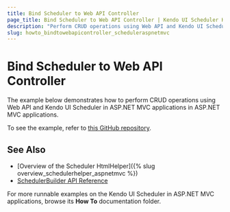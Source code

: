 ```yaml
---
title: Bind Scheduler to Web API Controller
page_title: Bind Scheduler to Web API Controller | Kendo UI Scheduler HtmlHelper
description: "Perform CRUD operations using Web API and Kendo UI Scheduler in ASP.NET MVC applications."
slug: howto_bindtowebapicontroller_scheduleraspnetmvc
---
```


# Bind Scheduler to Web API Controller

The example below demonstrates how to perform CRUD operations using Web API and Kendo UI Scheduler in ASP.NET MVC applications in ASP.NET MVC applications.

To see the example, refer to [this GitHub repository](https://github.com/telerik/ui-for-aspnet-mvc-examples/tree/master/scheduler/scheduler-web-api-crud).

## See Also

* [Overview of the Scheduler HtmlHelper]({% slug overview_schedulerhelper_aspnetmvc %})
* [SchedulerBuilder API Reference](http://docs.telerik.com/kendo-ui/api/Kendo.Mvc.UI.Fluent/SchedulerBuilder)

For more runnable examples on the Kendo UI Scheduler in ASP.NET MVC applications, browse its **How To** documentation folder.
